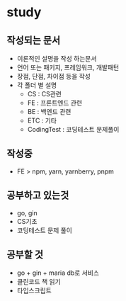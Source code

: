 # study

## 작성되는 문서

- 이론적인 설명을 작성 하는문서
- 언어 또는 패키지, 프레임워크, 개발패턴
- 장점, 단점, 차이점 등을 작성
- 각 폴더 별 설명
  - CS : CS관련
  - FE : 프론트엔드 관련
  - BE : 백엔드 관련
  - ETC : 기타
  - CodingTest : 코딩테스트 문제풀이

## 작성중

- FE > npm, yarn, yarnberry, pnpm

## 공부하고 있는것

- go, gin
- CS기초
- 코딩테스트 문제 풀이

## 공부할 것

- go + gin + maria db로 서비스
- 클린코드 책 읽기
- 타입스크립트
